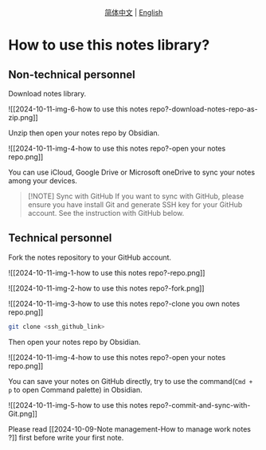 <p align="center">
  <a href="./README.md">简体中文</a> |
  <a href="./README_en.md">English</a>
</p>

# How to use this notes library?

## Non-technical personnel

Download notes library.

![[2024-10-11-img-6-how to use this notes repo?-download-notes-repo-as-zip.png]]

Unzip then open your notes repo by Obsidian.

![[2024-10-11-img-4-how to use this notes repo?-open your notes repo.png]]

You can use iCloud, Google Drive or Microsoft oneDrive to sync your notes among your devices.

> [!NOTE] Sync with GitHub
> If you want to sync with GitHub, please ensure you have install Git and generate SSH key for your GitHub account.
> See the instruction with GitHub below.

## Technical personnel

Fork the notes repository to your GitHub account.

![[2024-10-11-img-1-how to use this notes repo?-repo.png]]

![[2024-10-11-img-2-how to use this notes repo?-fork.png]]

![[2024-10-11-img-3-how to use this notes repo?-clone you own notes repo.png]]

```bash
git clone <ssh_github_link>
```

Then open your notes repo by Obsidian.

![[2024-10-11-img-4-how to use this notes repo?-open your notes repo.png]]

You can save your notes on GitHub directly, try to use the command(`Cmd + p` to open Command palette) in Obsidian.

![[2024-10-11-img-5-how to use this notes repo?-commit-and-sync-with-Git.png]]

Please read [[2024-10-09-Note management-How to manage work notes ?]] first before write your first note.
